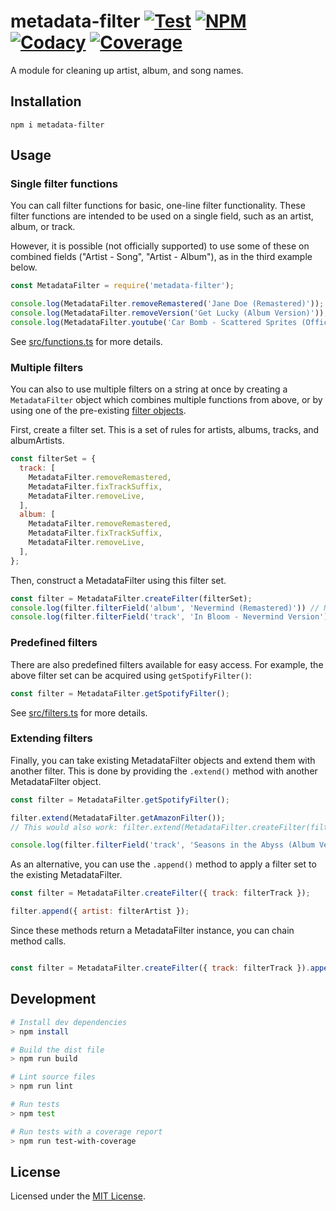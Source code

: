 # metadata-filter [![Test][WorkflowBadge]][Workflow] [![NPM][NpmBadge]][Npm] [![Codacy][CodacyBadge]][Codacy] [![Coverage][CodacyCovBadge]][Codacy]

A module for cleaning up artist, album, and song names.

## Installation

```
npm i metadata-filter
```

## Usage

### Single filter functions

You can call filter functions for basic, one-line filter functionality.
These filter functions are intended to be used on a single field, such as
an artist, album, or track.

However, it is possible (not officially supported) to use some of these on
combined fields ("Artist - Song", "Artist - Album"), as in the third example below.

```javascript
const MetadataFilter = require('metadata-filter');

console.log(MetadataFilter.removeRemastered('Jane Doe (Remastered)')); // Jane Doe
console.log(MetadataFilter.removeVersion('Get Lucky (Album Version)')); // Get Lucky
console.log(MetadataFilter.youtube('Car Bomb - Scattered Sprites (Official Music Video)')); // Car Bomb - Scattered Sprites
```

See [src/functions.ts](src/functions.ts) for more details.

### Multiple filters

You can also to use multiple filters on a string at once by creating a
`MetadataFilter` object which combines multiple functions from above,
or by using one of the pre-existing [filter objects](#predefined-filters).

First, create a filter set. This is a set of rules for artists, albums, tracks,
and albumArtists.

```javascript
const filterSet = {
  track: [
    MetadataFilter.removeRemastered,
    MetadataFilter.fixTrackSuffix,
    MetadataFilter.removeLive,
  ],
  album: [
    MetadataFilter.removeRemastered,
    MetadataFilter.fixTrackSuffix,
    MetadataFilter.removeLive,
  ],
};
```

Then, construct a MetadataFilter using this filter set.

```javascript
const filter = MetadataFilter.createFilter(filterSet);
console.log(filter.filterField('album', 'Nevermind (Remastered)')) // Nevermind
console.log(filter.filterField('track', 'In Bloom - Nevermind Version')) // In Bloom
```

### Predefined filters

There are also predefined filters available for easy access. For example,
the above filter set can be acquired using `getSpotifyFilter()`:

```javascript
const filter = MetadataFilter.getSpotifyFilter();
```

See [src/filters.ts](src/filters.ts) for more details.

### Extending filters

Finally, you can take existing MetadataFilter objects and extend them with another filter.
This is done by providing the `.extend()` method with another MetadataFilter object.

```javascript
const filter = MetadataFilter.getSpotifyFilter();

filter.extend(MetadataFilter.getAmazonFilter());
// This would also work: filter.extend(MetadataFilter.createFilter(filterSet));

console.log(filter.filterField('track', 'Seasons in the Abyss (Album Version)')); // Seasons in the Abyss
```

As an alternative, you can use the `.append()` method to apply a filter set to
the existing MetadataFilter.
```javascript
const filter = MetadataFilter.createFilter({ track: filterTrack });

filter.append({ artist: filterArtist });
```

Since these methods return a MetadataFilter instance, you can chain method calls.
```javascript

const filter = MetadataFilter.createFilter({ track: filterTrack }).append({ artist: filterArtist });
```

## Development

```sh
# Install dev dependencies
> npm install

# Build the dist file
> npm run build

# Lint source files
> npm run lint

# Run tests
> npm test

# Run tests with a coverage report
> npm run test-with-coverage
```

## License

Licensed under the [MIT License](LICENSE.md).

<!-- Badges -->
[WorkflowBadge]: https://img.shields.io/github/workflow/status/web-scrobbler/metadata-filter/Test?label=test
[NpmBadge]: https://img.shields.io/npm/v/metadata-filter
[CodacyBadge]: https://img.shields.io/codacy/grade/100b50dc21664ce6bc591c28b73d6892
[CodacyCovBadge]: https://img.shields.io/codacy/coverage/100b50dc21664ce6bc591c28b73d6892

<!-- Related pages -->
[Codacy]: https://app.codacy.com/gh/web-scrobbler/metadata-filter/dashboard
[Npm]: https://www.npmjs.com/package/metadata-filter
[Workflow]: https://github.com/web-scrobbler/metadata-filter/actions?query=workflow%3ATest
